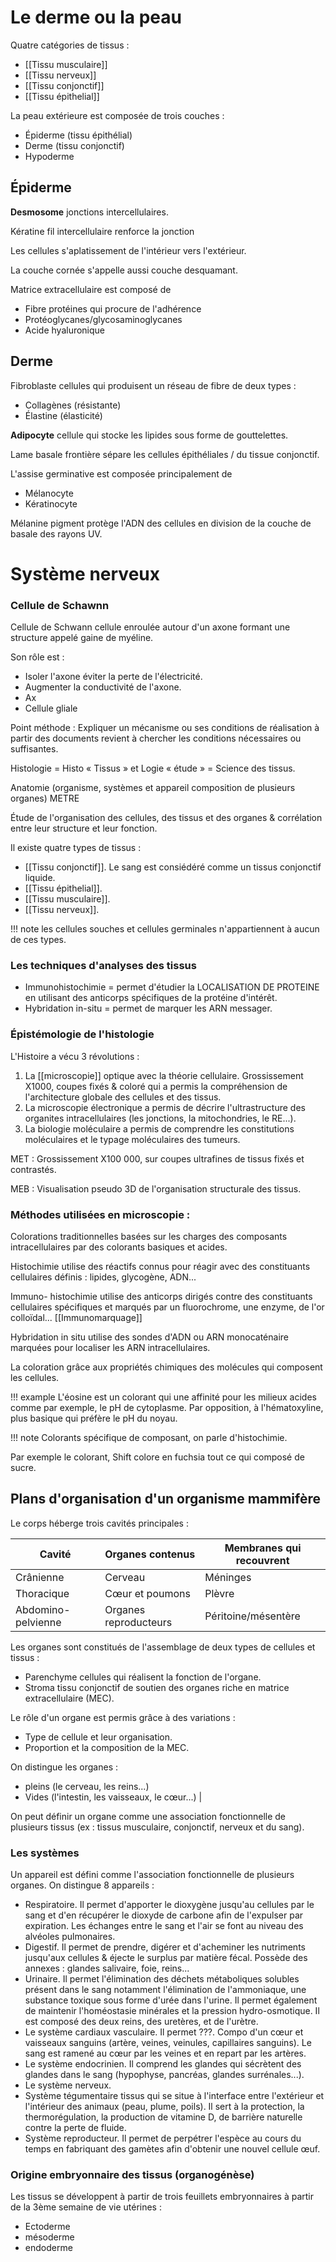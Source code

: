 
# Le derme ou la peau

Quatre catégories de tissus :

* [[Tissu musculaire]]
* [[Tissu nerveux]]
* [[Tissu conjonctif]]
* [[Tissu épithelial]]

La peau extérieure est composée de trois couches :

* Épiderme (tissu épithélial)
* Derme (tissu conjonctif)
* Hypoderme

## Épiderme

__Desmosome__ jonctions intercellulaires.

Kératine fil intercellulaire renforce la jonction

Les cellules s'aplatissement de l'intérieur vers l'extérieur.

La couche cornée s'appelle aussi couche desquamant.

Matrice extracellulaire est composé de

* Fibre protéines qui procure de l'adhérence
* Protéoglycanes/glycosaminoglycanes
* Acide hyaluronique
## Derme 

Fibroblaste cellules qui produisent un réseau de fibre de deux types :

* Collagènes (résistante)
* Élastine (élasticité)

__Adipocyte__ cellule qui stocke les lipides sous forme de gouttelettes.

Lame basale frontière sépare les cellules épithéliales / du tissue conjonctif.

L'assise germinative est composée principalement de

* Mélanocyte
* Kératinocyte

Mélanine pigment protège l'ADN des cellules en division de la couche de basale des rayons UV.

# Système nerveux

### Cellule de Schawnn

Cellule de Schwann cellule enroulée autour d'un axone formant une structure appelé gaine de myéline.

Son rôle est :

* Isoler l'axone éviter la perte de l'électricité.
* Augmenter la conductivité de l'axone.
* Ax
* Cellule gliale

Point méthode : Expliquer un mécanisme ou ses conditions de réalisation à partir des documents revient à chercher les conditions nécessaires ou suffisantes.

Histologie = Histo « Tissus » et Logie « étude » = Science des tissus.

Anatomie (organisme, systèmes et appareil composition de plusieurs organes) METRE

Étude de l'organisation des cellules, des tissus et des organes & corrélation entre leur structure et leur fonction.

Il existe quatre types de tissus :

* [[Tissu conjonctif]]. Le sang est consiédéré comme un tissus conjonctif liquide.
* [[Tissu épithelial]].
* [[Tissu musculaire]].
* [[Tissu nerveux]].

!!! note
    les cellules souches et cellules germinales n'appartiennent à aucun de ces types.

### Les techniques d'analyses des tissus 

* Immunohistochimie = permet d'étudier la LOCALISATION DE PROTEINE en utilisant des anticorps spécifiques de la protéine d'intérêt.
* Hybridation in-situ = permet de marquer les ARN messager.

### Épistémologie de l'histologie

L'Histoire a vécu 3 révolutions :

1. La [[microscopie]] optique avec la théorie cellulaire. Grossissement X1000, coupes fixés & coloré qui a permis la compréhension de l'architecture globale des cellules et des tissus.
2. La microscopie électronique a permis de décrire l'ultrastructure des organites intracellulaires (les jonctions, la mitochondries, le RE...).
3. La biologie moléculaire a permis de comprendre les constitutions moléculaires et le typage moléculaires des tumeurs.

MET : Grossissement X100 000, sur coupes ultrafines de tissus fixés et contrastés.

MEB : Visualisation pseudo 3D de l'organisation structurale des tissus.

### Méthodes utilisées en microscopie :

Colorations traditionnelles basées sur les charges des composants intracellulaires par des colorants basiques et acides.

Histochimie utilise des réactifs connus pour réagir avec des constituants cellulaires définis : lipides, glycogène, ADN...

Immuno- histochimie utilise des anticorps dirigés contre des constituants cellulaires spécifiques et marqués par un fluorochrome, une enzyme, de l'or colloïdal... [[Immunomarquage]]

Hybridation in situ utilise des sondes d'ADN ou ARN monocaténaire marquées pour localiser les ARN intracellulaires.

La coloration grâce aux propriétés chimiques des molécules qui composent les cellules.

!!! example 
    L'éosine est un colorant qui une affinité pour les milieux acides
    comme par exemple, le pH de cytoplasme. Par opposition, à
    l'hématoxyline, plus basique qui préfère le pH du noyau.

!!! note
    Colorants spécifique de composant, on parle d'histochimie.

Par exemple le colorant, Shift colore en fuchsia tout ce qui composé de sucre.

## Plans d'organisation d'un organisme mammifère

Le corps héberge trois cavités principales :

Cavité             | Organes contenus      | Membranes qui recouvrent
-------------------|-----------------------|--------------------------
Crânienne          | Cerveau               | Méninges
Thoracique         | Cœur et poumons       | Plèvre
Abdomino-pelvienne | Organes reproducteurs | Péritoine/mésentère

Les organes sont constitués de l'assemblage de deux types de cellules et tissus :

* Parenchyme cellules qui réalisent la fonction de l'organe.
* Stroma tissu conjonctif de soutien des organes riche en matrice extracellulaire (MEC).

Le rôle d'un organe est permis grâce à des variations :

* Type de cellule et leur organisation.
* Proportion et la composition de la MEC.

On distingue les organes :

* pleins (le cerveau, les reins...)
* Vides (l'intestin, les vaisseaux, le cœur...) |

On peut définir un organe comme une association fonctionnelle de plusieurs tissus (ex : tissus musculaire, conjonctif, nerveux et du sang).

### Les systèmes

Un appareil est défini comme l'association fonctionnelle de plusieurs organes. On distingue 8 appareils :

* Respiratoire. Il permet d'apporter le dioxygène jusqu'au cellules par le sang et d'en récupérer le dioxyde de carbone afin de l'expulser par expiration. Les échanges entre le sang et l'air se font au niveau des alvéoles pulmonaires.
* Digestif. Il permet de prendre, digérer et d'acheminer les nutriments jusqu'aux cellules & éjecte le surplus par matière fécal. Possède des annexes : glandes salivaire, foie, reins...
* Urinaire. Il permet l'élimination des déchets métaboliques solubles présent dans le sang notamment l'élimination de l'ammoniaque, une substance toxique sous forme d'urée dans l'urine. Il permet également de maintenir l'homéostasie minérales et la pression hydro-osmotique. Il est composé des deux reins, des uretères, et de l'urètre.
* Le système cardiaux vasculaire. Il permet ???. Compo d'un cœur et vaisseaux sanguins (artère, veines, veinules, capillaires sanguins). Le sang est ramené au cœur par les veines et en repart par les artères.
* Le système endocrinien. Il comprend les glandes qui sécrètent des glandes dans le sang (hypophyse, pancréas, glandes surrénales...).
* Le système nerveux.
* Système tégumentaire tissus qui se situe à l'interface entre l'extérieur et l'intérieur des animaux (peau, plume, poils). Il sert à la protection, la thermorégulation, la production de vitamine D, de barrière naturelle contre la perte de fluide.
* Système reproducteur. Il permet de perpétrer l'espèce au cours du temps en fabriquant des gamètes afin d'obtenir une nouvel cellule œuf.

### Origine embryonnaire des tissus (organogénèse)

Les tissus se développent à partir de trois feuillets embryonnaires à partir de la 3ème semaine de vie utérines :

* Ectoderme
* mésoderme
* endoderme
